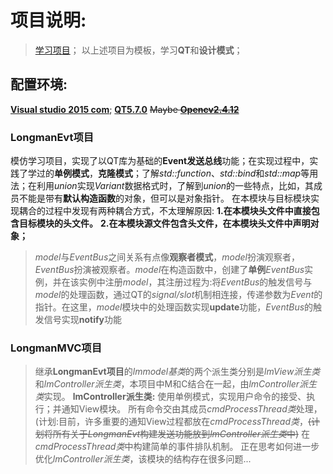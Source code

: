 # 项目说明:
> [学习项目](https://github.com/lheric/GitlHEVCAnalyzer)；
> 以上述项目为模板，学习**QT**和**设计模式**；
## 配置环境:
[**Visual studio 2015 com**](https://www.visualstudio.com/);
[**QT5.7.0**](https://www.qt.io/qt5-7/)
~~Maybe [**Opencv2.4.12**]()~~
### LongmanEvt项目
模仿学习项目，实现了以QT库为基础的**Event发送总线**功能；在实现过程中，实践了学过的**单例模式**，**克隆模式**；了解*std::function*、*std::bind*和*std::map*等用法；在利用*union*实现*Variant*数据格式时，了解到*union*的一些特点，比如，其成员不能是带有**默认构造函数**的对象，但可以是对象指针。
在本模块与目标模块实现耦合的过程中发现有两种耦合方式，不太理解原因:
**1.在本模块头文件中直接包含目标模块的头文件。**
**2.在本模块源文件包含头文件，在本模块头文件中声明对象；**
> *model*与*EventBus*之间关系有点像**观察者模式**，*model*扮演观察者，*EventBus*扮演被观察者。*model*在构造函数中，创建了**单例***EventBus*实例，并在该实例中注册*model*，其注册过程为:将*EventBus*的触发信号与*model*的处理函数，通过QT的*signal/slot*机制相连接，传递参数为*Event*的指针。在这里，*model*模块中的处理函数实现**update**功能，*EventBus*的触发信号实现**notify**功能
### LongmanMVC项目
> 继承**LongmanEvt项目**的*lmmodel基类*的两个派生类分别是*lmView派生类*和*lmController派生类*，本项目中M和C结合在一起，由*lmController派生类*实现。
> **lmController派生类:**
> 使用单例模式，实现用户命令的接受、执行；并通知View模块。
> 所有命令交由其成员*cmdProcessThread类*处理，(计划:目前，许多重要的通知View过程都放在*cmdProcessThread类*，~~(计划将所有关于*LongmanEvt*构建发送功能放到*lmController派生类*中)~~
> 在*cmdProcessThread类*中构建简单的事件排队机制。
> 正在思考如何进一步优化*lmController派生类*，该模块的结构存在很多问题...